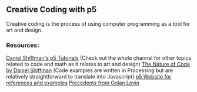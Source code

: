 ## Creative Coding with p5

Creative coding is the process of using computer programming as a tool for art and design.

### Resources:
[Daniel Shiffman's p5 Tutorials](https://www.youtube.com/user/shiffman/playlists?sort=dd&view=50&shelf_id=14) (Check out the whole channel for other topics related to code and math as it relates to art and design)
[The Nature of Code by Daniel Shiffman](http://natureofcode.com/) (Code examples are written in Processing but are relatively straightforward to translate into Javascript)
[p5 Website for references and examples](https://p5js.org/)
[Precedents from Golan Levin](http://cmuems.com/2016/60212/lectures/lecture-09-09a/)
